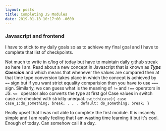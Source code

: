 ```yaml
---
layout: posts
title: Completing JS Modules
date: 2019-01-18 10:17:00 -0600
---
```



### Javascript and frontend 
I have to stick to my daily goals so as to achieve my final goal and I have to complete that list of checkpoints.

Not much to write in c/log of today but have to maintain daily github streak so here I am. Read about a new concept in Javascript that is known as ***Type Coercion*** and which means that whenever the values are compared then at that time type conversion takes place in which the concept is achieved by ````==```` sign but if you want strict equality comparision then you have to use ````===```` sign. Similarly, we can guess what is the meaning of ````!=```` and ````!==```` operators in JS.
``<= `` operator also converts the type at first go!
Case values in switch case are checked with strictly unequal.
    ```
    switch(case){
    case case_1:do_something; break;
    .
    .
    .
    default:
    do_something;
    break;
    }
    ```

Really upset that I was not able to complete the first module. It is insanely simple and I am really feeling that I am wasting time learning it but it's cool. Enough of today. Can somehow call it a day. 